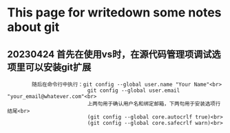 # This page for writedown some notes about git
## 20230424 首先在使用vs时，在源代码管理项调试选项里可以安装git扩展<br>
            随后在命令行中执行：git config --global user.name "Your Name"<br>
                              git config --global user.email "your_email@whatever.com"<br>
                              上两句用于确认用户名和绑定邮箱，下两句用于安装选项行结尾<br>
                              (git config --global core.autocrlf true)<br>
                              (git config --global core.safecrlf warn)<br>